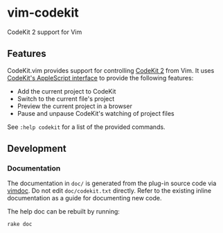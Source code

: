 # vim-codekit

CodeKit 2 support for Vim

## Features

CodeKit.vim provides support for controlling [CodeKit 2][ck] from Vim. It uses
[CodeKit's AppleScript interface][as] to provide the following features:

* Add the current project to CodeKit
* Switch to the current file's project
* Preview the current project in a browser
* Pause and unpause CodeKit's watching of project files

See `:help codekit` for a list of the provided commands.

[ck]: http://incident57.com/codekit/
[as]: http://incident57.com/codekit/help.html#applescript

## Development

### Documentation

The documentation in `doc/` is generated from the plug-in source code via
[vimdoc][vimdoc]. Do not edit `doc/codekit.txt` directly. Refer to the
existing inline documentation as a guide for documenting new code.

The help doc can be rebuilt by running:

	rake doc

[vimdoc]: https://github.com/google/vimdoc
